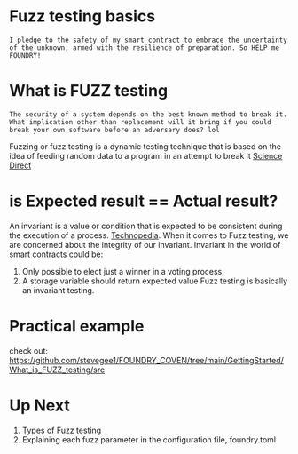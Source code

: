 # Fuzz testing basics

```I pledge to the safety of my smart contract to embrace the uncertainty of the unknown, armed with the resilience of preparation. So HELP me FOUNDRY!```

# What is FUZZ testing
```The security of a system depends on the best known method to break it. What implication other than replacement will it bring if you could break your own software before an adversary does? lol```

Fuzzing or fuzz testing is a dynamic testing technique that is based on the idea of feeding random data to a program in an attempt to break it [Science Direct](https://www.sciencedirect.com/topics/computer-science/fuzzing) 

# is Expected result == Actual result?

An invariant is a value or condition that is expected to be consistent during the execution of a process. [Technopedia](https://www.techopedia.com/definition/20135/invariant#:~:text=An%20invariant%20is%20a%20value,the%20integrity%20of%20computer%20programs.). When it comes to Fuzz testing, we are concerned about the integrity of our invariant. Invariant in the world of smart contracts could be:
1. Only possible to elect just a winner in a voting process.
2. A storage variable should return expected value
Fuzz testing is basically an invariant testing.
# Practical example
check out: https://github.com/stevegee1/FOUNDRY_COVEN/tree/main/GettingStarted/What_is_FUZZ_testing/src

# Up Next
1. Types of Fuzz testing
2. Explaining each fuzz parameter in the configuration file, foundry.toml

